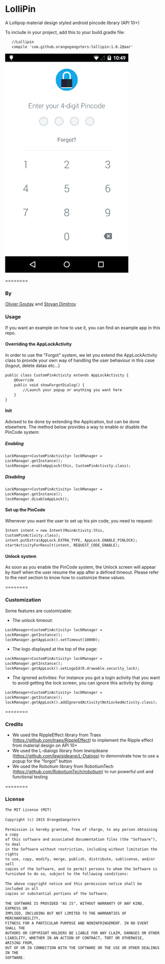 LolliPin
================

A Lollipop material design styled android pincode library (API 10+)


To include in your project, add this to your build.gradle file:

```
   //Lollipin
   compile 'com.github.orangegangsters:lollipin:1.0.2@aar'
```

![Demo](app/src/main/res/raw/github_gif.gif)

========
### By
[Olivier Goutay](https://github.com/olivierg13) and [Stoyan Dimitrov](https://github.com/StoyanD)

### Usage

If you want an example on how to use it, you can find an example app in this repo.

#### Overriding the AppLockActivity

In order to use the "Forgot" system, we let you extend the AppLockActivity class to provide your own way of handling the user behaviour in this case (logout, delete datas etc...)

```
public class CustomPinActivity extends AppLockActivity {
    @Override
    public void showForgotDialog() {
        //Launch your popup or anything you want here
    }
}
```

#### Init

Advised to be done by extending the Application, but can be done elsewhere. The method below provides a way to enable or disable the PinCode system:

##### Enabling
```
LockManager<CustomPinActivity> lockManager = LockManager.getInstance();
lockManager.enableAppLock(this, CustomPinActivity.class);
```

##### Disabling
```
LockManager<CustomPinActivity> lockManager = LockManager.getInstance();
lockManager.disableAppLock();
```

#### Set up the PinCode

Whenever you want the user to set up his pin code, you need to request:

```
Intent intent = new Intent(MainActivity.this, CustomPinActivity.class);
intent.putExtra(AppLock.EXTRA_TYPE, AppLock.ENABLE_PINLOCK);
startActivityForResult(intent, REQUEST_CODE_ENABLE);
```

#### Unlock system

As soon as you enable the PinCode system, the Unlock screen will appear by itself when the user resume the app after a defined timeout.
Please refer to the next section to know how to customize these values.

========

### Customization

Some features are customizable:

* The unlock timeout:
```
LockManager<CustomPinActivity> lockManager = LockManager.getInstance();
lockManager.getAppLock().setTimeout(10000);
```

* The logo displayed at the top of the page:
```
LockManager<CustomPinActivity> lockManager = LockManager.getInstance();
lockManager.getAppLock().setLogoId(R.drawable.security_lock);
```

* The ignored activities:
For instance you got a login activity that you want to avoid getting the lock screen, you can ignore this activity by doing:
```
LockManager<CustomPinActivity> lockManager = LockManager.getInstance();
lockManager.getAppLock().addIgnoredActivity(NotLockedActivity.class);
```

========

### Credits

* We used the RippleEffect library from Traex (https://github.com/traex/RippleEffect) to implement the Ripple effect from material design on API 10+
* We used the L-dialogs library from lewisjdeane (https://github.com/lewisjdeane/L-Dialogs) to demonstrate how to use a popup for the "forgot" button
* We used the Robotium library from RobotiumTech (https://github.com/RobotiumTech/robotium) to run powerful unit and functional testing

========

### License

```
The MIT License (MIT)

Copyright (c) 2015 OrangeGangsters

Permission is hereby granted, free of charge, to any person obtaining a copy
of this software and associated documentation files (the "Software"), to deal
in the Software without restriction, including without limitation the rights
to use, copy, modify, merge, publish, distribute, sublicense, and/or sell
copies of the Software, and to permit persons to whom the Software is
furnished to do so, subject to the following conditions:

The above copyright notice and this permission notice shall be included in all
copies or substantial portions of the Software.

THE SOFTWARE IS PROVIDED "AS IS", WITHOUT WARRANTY OF ANY KIND, EXPRESS OR
IMPLIED, INCLUDING BUT NOT LIMITED TO THE WARRANTIES OF MERCHANTABILITY,
FITNESS FOR A PARTICULAR PURPOSE AND NONINFRINGEMENT. IN NO EVENT SHALL THE
AUTHORS OR COPYRIGHT HOLDERS BE LIABLE FOR ANY CLAIM, DAMAGES OR OTHER
LIABILITY, WHETHER IN AN ACTION OF CONTRACT, TORT OR OTHERWISE, ARISING FROM,
OUT OF OR IN CONNECTION WITH THE SOFTWARE OR THE USE OR OTHER DEALINGS IN THE
SOFTWARE.
```